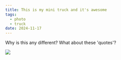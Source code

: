 ```yaml
---
title: This is my mini truck and it's awesome
tags:
  - photo
  - truck
date: 2024-11-17
---
```

Why is this any different?  What about these 'quotes'?


![](../assets/PXL_20241024_191055118.jpg)
